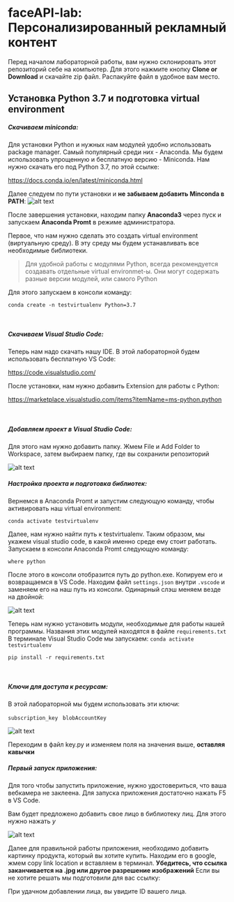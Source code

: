 # faceAPI-lab: Персонализированный рекламный контент

Перед началом лабораторной работы, вам нужно склонировать этот репозиторий себе на компьютер. Для этого нажмите кнопку **Clone or Download** и скачайте zip файл.
Распакуйте файл в удобное вам место.

## Установка Python 3.7 и подготовка virtual environment
##### Скачиваем miniconda:

Для установки Python и нужных нам модулей удобно использовать package manager. Самый популярный среди них - Anaconda.
Мы будем использовать упрощенную и бесплатную версию - Miniconda.
Нам нужно скачать его под Python 3.7, по этой ссылке: 

https://docs.conda.io/en/latest/miniconda.html

Далее следуем по пути установки и **не забываем добавить Minconda в PATH**:
![alt text](https://cdn-images-1.medium.com/max/1412/1*7a9zVyGP3iMXu9aB4e_Vhw.png)

После завершения установки, находим папку **Anaconda3** через пуск и запускаем **Anaconda Promt** в режиме администратора.

Первое, что нам нужно сделать это создать virtual environment (виртуальную среду). В эту среду мы будем устанавливать все необходимые библиотеки.

> Для удобной работы с модулями Python, всегда рекомендуется создавать отдельные virtual environmet-ы. Они могут содержать разные версии модулей, или самого Python

Для этого запускаем в консоли команду:

```conda create -n testvirtualenv Python=3.7```

<br/>

##### Скачиваем Visual Studio Code:
Теперь нам надо скачать нашу IDE. В этой лабораторной будем использовать бесплатную VS Code:

https://code.visualstudio.com/

После установки, нам нужно добавить Extension для работы с Python:

https://marketplace.visualstudio.com/items?itemName=ms-python.python

<br/>

##### Добавляем проект в Visual Studio Code:

Для этого нам нужно добавить папку. Жмем File и Add Folder to Workspace, затем выбираем папку, где вы сохранили репозиторий

![alt text](https://recruitlab.blob.core.windows.net/recruitlabblob/add%20folder.jpg)
<br/>

##### Настройка проекта и подготовка библиотек:

Вернемся в Anaconda Promt и запустим следующую команду, чтобы активировать наш virtual environment:

```conda activate testvirtualenv```

Далее, нам нужно найти путь к testvirtualenv. Таким образом, мы укажем visual studio code, в какой именно среде ему стоит работать.
Запускаем в консоли Anaconda Promt следующую команду:

```where python```

После этого в консоли отобразится путь до python.exe.
Копируем его и возвращаемся в VS Code.
Находим файл ```settings.json``` внутри ```.vscode``` и заменяем его на наш путь из консоли. 
Одинарный слэш меняем везде на двойной:

![alt text](https://recruitlab.blob.core.windows.net/recruitlabblob/where_python.JPG)

Теперь нам нужно установить модули, необходимые для работы нашей программы. Названия этих модулей находятся в файле ```requirements.txt```
В терминале Visual Studio Code мы запускаем:
```conda activate testvirtualenv```

```pip install -r requirements.txt```

<br/>

##### Ключи для доступа к ресурсам:
В этой лабораторной мы будем использовать эти ключи:

```subscription_key ```
```blobAccountKey ```


![alt text](https://recruitlab.blob.core.windows.net/recruitlabblob/keys%20correct.JPG)

Переходим в файл key.py и изменяем поля на значения выше, **оставляя кавычки** 


##### Первый запуск приложения:
Для того чтобы запустить приложение, нужно удостовериться, что ваша вебкамера не заклеена.
Для запуска приложения достаточно нажать F5 в VS Code.

Вам будет предложено добавить свое лицо в библиотеку лиц. Для этого нужно нажать *y*

![alt text](https://recruitlab.blob.core.windows.net/recruitlabblob/question_1.JPG)


Далее для правильной работы приложения, необходимо добавить картинку продукта, который вы хотите купить. Находим его в google, жмем copy link location и вставляем в терминал. 
**Убедитесь, что ссылка заканчивается на .jpg или другое разрешение изображений**
Если вы не хотите решать мы подготовили для вас ссылку:

При удачном добавлении лица, вы увидите ID вашего лица.



